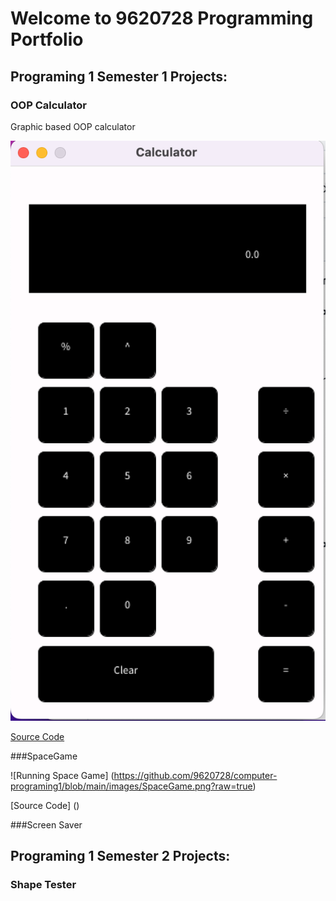 # Welcome to 9620728 Programming Portfolio

## Programing 1 Semester 1 Projects:

### OOP Calculator

Graphic based OOP calculator

![Running Calculator](https://github.com/9620728/computer-programing1/blob/main/images/Calc.png?raw=true)

[Source Code](https://github.com/9620728/computer-programing1/upload/main/src/Calculator](https://github.com/9620728/computer-programing1/tree/main/src))

###SpaceGame

![Running Space Game] (https://github.com/9620728/computer-programing1/blob/main/images/SpaceGame.png?raw=true)

[Source Code] ()

###Screen Saver

## Programing 1 Semester 2 Projects:

### Shape Tester
